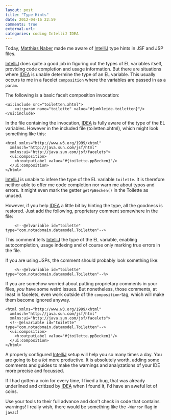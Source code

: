```yaml
---
layout: post
title: "Type Hints"
date: 2012-04-16 22:59
comments: true
external-url: 
categories: coding IntelliJ IDEA
---
```

Today, [Matthias Naber](mana) made me aware of [IntelliJ](idea) type hints in JSF and JSP files.

[IntelliJ](idea) does quite a good job in figuring out the types of EL variables itself, providing code completion and usage information. But there are situations where [IDEA](idea) is unable determine the type of an EL variable. This usually occurs to me in a facelet `composition` where the variables are passed in as a `param`.

The following is a basic facelt composition invocation:

    <ui:include src="toiletten.xhtml">
        <ui:param name="toilette" value="#{umkleide.toiletten}"/>
    </ui:include>

In the file containing the invocation, [IDEA](idea) is fully aware of the type of the EL variables. However in the included file (toiletten.xhtml), which might look something like this:

    <html xmlns="http://www.w3.org/1999/xhtml"
      xmlns:h="http://java.sun.com/jsf/html" 
      xmlns:ui="http://java.sun.com/jsf/facelets">
      <ui:composition>
        <h:outputLabel value="#{toilette.ppBecken}"/>
      </ui:composition>
    </html>
   
[IntelliJ](idea) is unable to infere the type of the EL variable `toilette`. It is therefore neither able to offer me code completion nor warn me about typos and errors. It might even mark the getter `getPpBecken()` in the Toilette as unused.

However, if you help [IDEA](idea) a little bit by hinting the type, all the goodness is restored. Just add the following, proprietary comment somewhere in the file:

        <!--@elvariable id="toilette" type="com.notadomain.datamodel.Toiletten"-->

This comment tells [IntelliJ](idea) the type of the EL variable, enabling autocompletion, usage indexing and of course only marking true errors in the file.

If you are using JSPs, the comment should probably look something like:

        <%--@elvariable id="toilette" type="com.notadomain.datamodel.Toiletten"--%>

If you are somehow worried about putting proprietary comments in your files, _you_ have some weird issues. But nonetheless, those comments, at least in facelets, even work outside of the `composition`-tag, which will make them become ignored anyway.

    <html xmlns="http://www.w3.org/1999/xhtml"
      xmlns:h="http://java.sun.com/jsf/html" 
      xmlns:ui="http://java.sun.com/jsf/facelets">
      <!--@elvariable id="toilette" type="com.notadomain.datamodel.Toiletten"-->
      <ui:composition>
        <h:outputLabel value="#{toilette.ppBecken}"/>
      </ui:composition>
    </html>

A properly configured [IntelliJ](idea) setup will help you so many times a day. You are going to be a _lot_ more productive. It is absolutely worth, adding some comments and guides to make the warnings and analyzations of your IDE more precise and focussed. 

If I had gotten a coin for every time, I fixed a bug, that was already underlined and critized by [IDEA](idea) when I found it, I'd have an aweful lot of coins.

Use your tools to their full advance and don't check in code that contains warnings! I really wish, there would be something like the `-Werror` flag in `javac`!

[mana]: https://plus.google.com/107214795663348726883
[idea]: http://www.jetbrains.com/idea/
